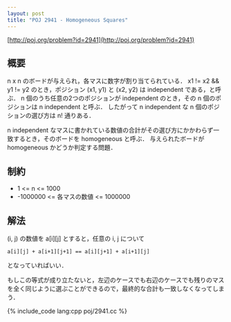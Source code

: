 ```yaml
---
layout: post
title: "POJ 2941 - Homogeneous Squares"
---
```

[http://poj.org/problem?id=2941](http://poj.org/problem?id=2941)

## 概要
n x n のボードが与えられ，各マスに数字が割り当てられている．
x1 != x2 && y1 != y2 のとき，ポジション (x1, y1) と (x2, y2) は independent である，と呼ぶ．
n 個のうち任意の2つのポジションが independent のとき，その n 個のポジションは n independent と呼ぶ．
したがって n independent な n 個のポジションの選び方は n! 通りある．

n independent なマスに書かれている数値の合計がその選び方にかかわらず一致するとき，そのボードを homogeneous と呼ぶ．
与えられたボードが homogeneous かどうか判定する問題．

## 制約
- 1 <= n <= 1000
- -1000000 <= 各マスの数値 <= 1000000

## 解法
(i, j) の数値を a[i][j] とすると，任意の i, j について

    a[i][j] + a[i+1][j+1] == a[i][j+1] + a[i+1][j]

となっていればいい．

もしこの等式が成り立たないと，左辺のケースでも右辺のケースでも残りのマスを全く同じように選ぶことができるので，最終的な合計も一致しなくなってしまう．


{% include_code lang:cpp poj/2941.cc %}
